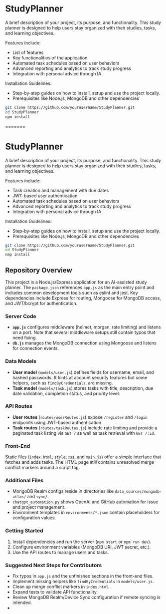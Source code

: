 # StudyPlanner

A brief description of your project, its purpose, and functionality. This study planner is designed to help users stay organized with their studies, tasks, and learning objectives.

Features include:

- List of features
- Key functionalities of the application
- Automated task schedules based on user behaviors
- Advanced reporting and analytics to track study progress
- Integration with personal advice through IA

Installation Guidelines:

- Step-by-step guides on how to install, setup and use the project locally.
- Prerequisites like Node.js, MongoDB and other dependencies

```bash
git clone https://github.com/yourusername/StudyPlanner.git
cd StudyPlanner
npm install
```
=======
# StudyPlanner

A brief description of your project, its purpose, and functionality. This study
planner is designed to help users stay organized with their studies, tasks, and
learning objectives.

Features include:

- Task creation and management with due dates
- JWT-based user authentication
- Automated task schedules based on user behaviors
- Advanced reporting and analytics to track study progress
- Integration with personal advice through IA

Installation Guidelines:

- Step-by-step guides on how to install, setup and use the project locally.
- Prerequisites like Node.js, MongoDB and other dependencies

```bash
git clone https://github.com/yourusername/StudyPlanner.git
cd StudyPlanner
nmp install
```

## Repository Overview

This project is a Node.js/Express application for an AI-assisted study planner. The `package.json` references `app.js` as the main entry point and includes common development tools such as eslint and jest. Key dependencies include Express for routing, Mongoose for MongoDB access, and JWT/bcrypt for authentication.

### Server Code
- **`app.js`** configures middleware (helmet, morgan, rate limiting) and listens on a port. Note that several middleware setups still contain typos that need fixing.
- **`db.js`** manages the MongoDB connection using Mongoose and listens for connection events.

### Data Models
- **User model** (`models/user.js`) defines fields for username, email, and hashed passwords. It hints at account security features but some helpers, such as `findByCredentials`, are missing.
- **Task model** (`models/task.js`) stores tasks with title, description, due date validation, completion status, and priority level.

### API Routes
- **User routes** (`routes/userRoutes.js`) expose `/register` and `/login` endpoints using JWT-based authentication.
- **Task routes** (`routes/taskRoutes.js`) include rate limiting and provide a paginated task listing via `GET /` as well as task retrieval with `GET /:id`.

### Front-End
Static files (`index.html`, `style.css`, and `main.js`) offer a simple interface that fetches and adds tasks. The HTML page still contains unresolved merge conflict markers around a script tag.

### Additional Files
- MongoDB Realm configs reside in directories like `data_sources/mongodb-atlas/` and `sync/`.
- `chatgpt_automation.py` shows OpenAI and GitHub automation for issue and project management.
- Environment templates in `environments/*.json` contain placeholders for configuration values.

### Getting Started
1. Install dependencies and run the server (`npm start` or `npm run dev`).
2. Configure environment variables (MongoDB URI, JWT secret, etc.).
3. Use the API routes to manage users and tasks.

### Suggested Next Steps for Contributors
- Fix typos in `app.js` and the unfinished sections in the front-end files.
- Implement missing helpers like `findByCredentials` in `models/user.js`.
- Clean up merge conflict markers in `index.html`.
- Expand tests to validate API functionality.
- Review MongoDB Realm/Device Sync configuration if remote syncing is intended.
- 
